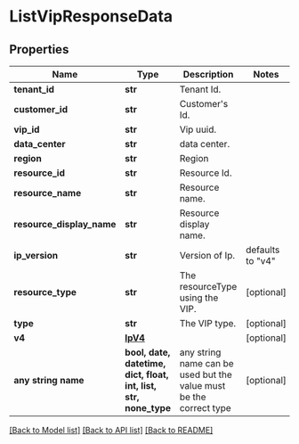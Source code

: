 # ListVipResponseData


## Properties
Name | Type | Description | Notes
------------ | ------------- | ------------- | -------------
**tenant_id** | **str** | Tenant Id. | 
**customer_id** | **str** | Customer&#39;s Id. | 
**vip_id** | **str** | Vip uuid. | 
**data_center** | **str** | data center. | 
**region** | **str** | Region | 
**resource_id** | **str** | Resource Id. | 
**resource_name** | **str** | Resource name. | 
**resource_display_name** | **str** | Resource display name. | 
**ip_version** | **str** | Version of Ip. | defaults to "v4"
**resource_type** | **str** | The resourceType using the VIP. | [optional] 
**type** | **str** | The VIP type. | [optional] 
**v4** | [**IpV4**](IpV4.md) |  | [optional] 
**any string name** | **bool, date, datetime, dict, float, int, list, str, none_type** | any string name can be used but the value must be the correct type | [optional]

[[Back to Model list]](../README.md#documentation-for-models) [[Back to API list]](../README.md#documentation-for-api-endpoints) [[Back to README]](../README.md)


